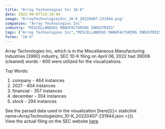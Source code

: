 ```yaml
---
title: "Array Technologies Inc 10-K"
date: 2022-04-07T23:19:44
image: "ArrayTechnologiesInc_10-K_20220407-231944.png"
companies: "Array Technologies Inc"
industry: "MISCELLANEOUS MANUFACTURING INDUSTRIES"
tags: ["Array Technologies Inc","MISCELLANEOUS MANUFACTURING INDUSTRIES","04-06-2022","10-K"]
forms: "10-K"
---
```

Array Technologies Inc, which is in the Miscellaneous Manufacturing Industries [3990] industry, SEC 10-K filing on April 06, 2022 had 39008 (cleaned) words - 600 were utilized for the visualizations.

Top Words:
1. company - 464 instances
2. 2021 - 404 instances
3. financial - 357 instances
4. december - 304 instances
5. stock - 294 instances


See the parsed data used in the visualization [here]({{< staticlink name=ArrayTechnologiesInc_10-K_20220407-231944.json >}}).  
View the actual filing on the SEC website [here](https://www.sec.gov/Archives/edgar/data/1820721/0001820721-22-000033.txt)